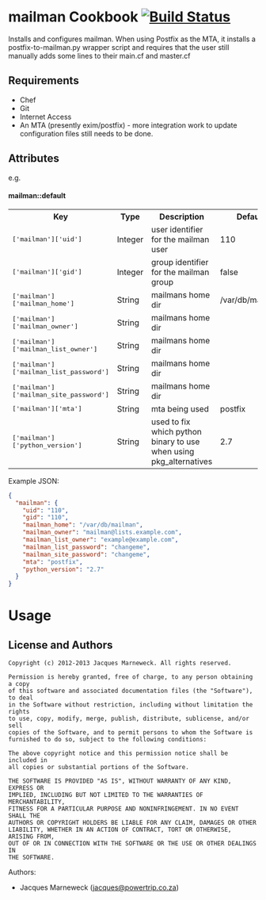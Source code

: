 mailman Cookbook [![Build Status](https://travis-ci.org/siberia-cookbooks/mailman.png?branch=master)](https://www.travis-ci.org/siberia-cookbooks/mailman)
==========================================================================================================================================================

Installs and configures mailman.  When using Postfix as the MTA, it installs
a postfix-to-mailman.py wrapper script and requires that the user still
manually adds some lines to their main.cf and master.cf

Requirements
------------

 * Chef
 * Git
 * Internet Access
 * An MTA (presently exim/postfix) - more integration work to update
   configuration files still needs to be done.

Attributes
----------

e.g.
#### mailman::default
<table>
  <tr>
    <th>Key</th>
    <th>Type</th>
    <th>Description</th>
    <th>Default</th>
  </tr>
  <tr>
    <td><tt>['mailman']['uid']</tt></td>
    <td>Integer</td>
    <td>user identifier for the mailman user</td>
    <td>110</td>
  </tr>
  <tr>
    <td><tt>['mailman']['gid']</tt></td>
    <td>Integer</td>
    <td>group identifier for the mailman group</td>
    <td>false</td>
  </tr>
  <tr>
    <td><tt>['mailman']['mailman_home']</tt></td>
    <td>String</td>
    <td>mailmans home dir</td>
    <td>/var/db/mailman</td>
  </tr>
  <tr>
    <td><tt>['mailman']['mailman_owner']</tt></td>
    <td>String</td>
    <td>mailmans home dir</td>
    <td></td>
  </tr>
  <tr>
    <td><tt>['mailman']['mailman_list_owner']</tt></td>
    <td>String</td>
    <td>mailmans home dir</td>
    <td></td>
  </tr>
  <tr>
    <td><tt>['mailman']['mailman_list_password']</tt></td>
    <td>String</td>
    <td>mailmans home dir</td>
    <td></td>
  </tr>
  <tr>
    <td><tt>['mailman']['mailman_site_password']</tt></td>
    <td>String</td>
    <td>mailmans home dir</td>
    <td></td>
  </tr>
  <tr>
    <td><tt>['mailman']['mta']</tt></td>
    <td>String</td>
    <td>mta being used</td>
    <td>postfix</td>
  </tr>
  <tr>
    <td><tt>['mailman']['python_version']</tt></td>
    <td>String</td>
    <td>used to fix which python binary to use when using pkg_alternatives</td>
    <td>2.7</td>
  </tr>
</table>

Example JSON:

```json
{
  "mailman": {
    "uid": "110",
    "gid": "110",
    "mailman_home": "/var/db/mailman",
    "mailman_owner": "mailman@lists.example.com",
    "mailman_list_owner": "example@example.com",
    "mailman_list_password": "changeme",
    "mailman_site_password": "changeme",
    "mta": "postfix",
    "python_version": "2.7"
  }
}
```

Usage
=====

License and Authors
-------------------

```
Copyright (c) 2012-2013 Jacques Marneweck. All rights reserved.

Permission is hereby granted, free of charge, to any person obtaining a copy
of this software and associated documentation files (the "Software"), to deal
in the Software without restriction, including without limitation the rights
to use, copy, modify, merge, publish, distribute, sublicense, and/or sell
copies of the Software, and to permit persons to whom the Software is
furnished to do so, subject to the following conditions:

The above copyright notice and this permission notice shall be included in
all copies or substantial portions of the Software.

THE SOFTWARE IS PROVIDED "AS IS", WITHOUT WARRANTY OF ANY KIND, EXPRESS OR
IMPLIED, INCLUDING BUT NOT LIMITED TO THE WARRANTIES OF MERCHANTABILITY,
FITNESS FOR A PARTICULAR PURPOSE AND NONINFRINGEMENT. IN NO EVENT SHALL THE
AUTHORS OR COPYRIGHT HOLDERS BE LIABLE FOR ANY CLAIM, DAMAGES OR OTHER
LIABILITY, WHETHER IN AN ACTION OF CONTRACT, TORT OR OTHERWISE, ARISING FROM,
OUT OF OR IN CONNECTION WITH THE SOFTWARE OR THE USE OR OTHER DEALINGS IN
THE SOFTWARE.
```

Authors:

 * Jacques Marneweck (jacques@powertrip.co.za)